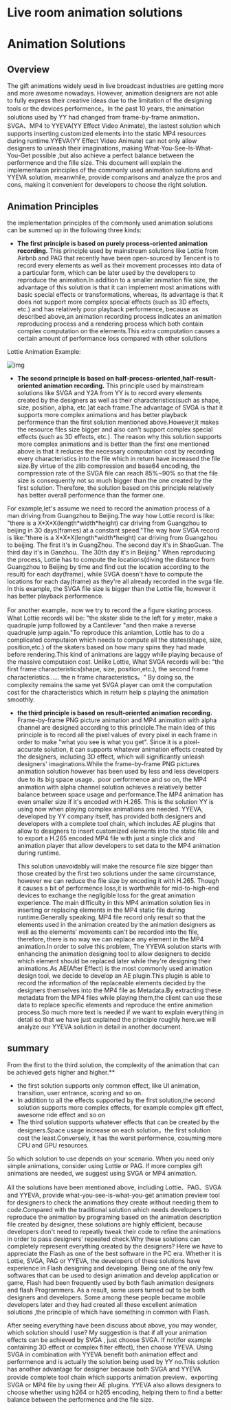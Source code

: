 # Live room animation solutions

# Animation Solutions
 
## Overview

  
The gift animations widely uesd in live broadcast industries are getting more and more awesome nowadays. However, animation designers are not able to fully express their creative ideas due to the limitation of the designing tools or the devices performence。In the past 10 years, the animation solutions used by YY had changed from frame-by-frame animation、SVGA、MP4 to YYEVA(YY Effect Video Animate), the lastest solution which supports inserting customized elements into the static MP4 resources during runtime.YYEVA(YY Effect Video Animate) can not only allow designers to unleash their imaginations, making What-You-See-Is-What-You-Get possible ,but also achieve a perfect balance between the performence and the fille size. This document will explain the implementaion principles of the commonly used animation solutions and YYEVA solution, meanwhile, provide comparisons and analyze the pros and cons, making it convenient for developers to choose the right solution.

## Animation Principles

the implementation principles of the commonly used animation solutions can be summed up in the following three kinds:
  
*  **The first principle is based on purely process-oriented animation recording.** This principle used by mainstream solutions like Lottie from Airbnb and PAG that recently have been open-sourced by Tencent is to record every elements as well as their movement processes into data of a particular form, which can be later used by the developers to reproduce the animation.In addition to a smaller animation file size, the advantage of this solution is that it can implement most animations with basic special effects or transformations, whereas, its advantage is that it does not support more complex special effects (such as 3D effects, etc.) and has relatively poor playback performence, because as described above,an animation recording process indicates an animation reproducing process and a rendering process which both contain complex computation on the elements.This extra computation causes a certain amount of performance loss compared with other solutions

Lottie Animation Example:

![img](./img/lotties_demo.gif)

*  **The second principle is based on half-process-oriented,half-result-oriented animation recording.** This principle used by mainstream solutions like SVGA and Y2A from YY is to record every elements created by the designers as well as their characteristics(such as shape, size, position, alpha, etc.)at each frame.The advantage of SVGA is that it supports more complex animations and has better playback performence than the first solution mentioned above.However,it makes the resource files size bigger and also can't support complex special effects (such as 3D effects, etc.). The reason why this solution supports more complex animations and is better than the first one mentioned above is that it reduces the necessary computation cost by recording every characteristics into the file which in return have increased the file size.By virtue of the zlib compression and base64 encoding, the compression rate of the SVGA file can reach 85%~90% so that the file size is consequently not so much bigger than the  one created by the first solution. Therefore, the solution based on this principle relatively has better overall performence than the former one. 


For example,let's assume we need to record the animation process of a man driving from Guangzhou to Beijing.The way how Lottie record is like: "there is a X\*X\*X(length\*width\*height) car driving  from Guangzhou to beijing in 30 days(frames) at a constant speed."The way how SVGA record is like:"there is a X\*X\*X(length\*width\*height) car driving from Guangzhou to beijing. The first it's in GuangZhou. The second day it's in ShaoGuan. The third day it's in Ganzhou.. The 30th day it's in Beijing." When reproducing the process, Lottie has to compute the locations(diving the distance from Guangzhou to Beijing by time and find out the location according to the result) for each day(frame), while SVGA doesn't have to compute the locations for each day(frame) as they're all already recorded in the svga file. In this example, the SVGA file size is bigger than the Lottie file, however it has better playback performence.
 
For another example，now we try to record the a figure skating process. What Lottie records will be: "the skater  slide to the left for y meter, make a quadruple jump followed by a Cantilever "and then make a reverse quadruple jump again."To reproduce this aniamtion, Lottie has to do a complicated computaion which needs to compute all the states(shape, size, position,etc.) of the skaters based on how many spins they had made before rendering.This kind of animations are laggy while playing because of the massive computaion cost. Unlike Lottie, What SVGA records will be: "the first frame characteristics(shape, size, position,etc.), the second frame characteristics...... the n frame characteristics。" By doing so, the complexity remains the same yet SVGA player can omit the computation cost for the characteristics which in return help s playing the animation smoothly.

*  **the third principle is based on result-oriented animation recording.** Frame-by-frame PNG picture animation and MP4 animation with alpha channel are designed according to this principle.The main idea of this principle is to record all the pixel values of every pixel in each frame in order to make "what you see is what you get". Since it is a pixel-accurate solution, it can supports whatever animation effects created by the designers, including 3D effect, which will significantly unleash designers' imaginations.While the frame-by-frame PNG pictures animation solution however   has been used by less and less developers due to its big space usage、poor performence and so on, the MP4 animation with alpha channel solution achieves a relatively better balance between space usage and performance.The  MP4 animation has even smaller size if it's encoded with H.265. This is the solution YY is using now when playing complex animations are needed. YYEVA, developed by YY company itself, has provided both designers and developers with a complete tool chain, which includes AE plugins that allow to designers to insert customized elements into the static file and to export a H.265 encoded MP4 file with just a single click and animation player that allow developers to set data to the MP4 animation during runtime.
 

    This solution unavoidably will make the resource file size bigger than those created by the first two solutions under the same circumstance, however we can reduce the file size by encoding it with H.265. Though it causes a bit of performence loss,it is worthwhile for mid-to-high-end devices to exchange the negligible loss for the great animation experience. The main difficulty in this MP4 animation solution lies in inserting or replacing elements in the MP4 static file during runtime.Generally speaking, MP4 file record only result so that the elements used in the animation created by the animation designers as well as the elements' movements can't be recorded into the file, therefore, there is no way we can replace any element in the MP4 animation.In order to solve this problem, The YYEVA solution starts with enhancing the animation designing tool to allow designers to decide which element should be replaced later while they're designing their animations.As AE(After Effect) is the most commonly used animation design tool, we decide to develop an AE plugin.This plugin is able to record the information of the replaceable elements decided by the designers themselves into the MP4 file as Metadata.By extracting these metadata from the MP4 files while playing them,the client can use these data to replace specific elements and reproduce the entire animation process.So much more text is needed if we want to explain everything in detail so that we have just explained the principle roughly here.we will analyze our YYEVA solution in detail in another document.
      

## summary

  From the first to the third solution, the complexity of the animation that can be achieved gets higher and higher.**
  * the first solution supports only common effect, like UI animation, transition, user entrance, scoring and so on.
  * In addition to all the effects supported by the first solution,the second solution supports more complex effects, for example complex gift effect, awesome ride effect and so on
  * The third solution supports whatever effects that can be created by the designers.Space usage increase on each solution，the first solution cost the least.Conversely, it has the worst performence, cosuming more CPU and GPU resources.
  
  So which solution to use depends on your scenario. When you need only simple animations, consider using Lottie or PAG. If more complex gift animations are needed, we suggest using SVGA or MP4 animation.
 
All the solutions have been mentioned above, including Lottie、PAG、SVGA and YYEVA, provide what-you-see-is-what-you-get animation preview tool for designers to check the animations they create without needing them to code.Compared with the traditional solution which needs developers to reproduce the animation by programing based on the animation description file created by designer, these solutions are highly efficient, because developers don't need to repeatly tweak their code to refine the animations in order to pass designers' repeated check.Why these solutions can completely represent everything created by the designers? Here we have to appreciate the Flash as one of the best software in the PC era. Whether it is Lottie, SVGA, PAG or YYEVA, the developers of these solutions have experience in Flash designing and developing. Being one of the only few softwares that can be used to design animation and develop application or game,  Flash had been frequently used by both flash animation designers and flash Programmers. As a result, some users turned out to be both designers and developers. Some among these people became   mobile developers later and they had created all these excellent animation solutions ,the principle of which have something in common with Flash.

 
After seeing everything have been discuss about above, you may wonder, which solution should I use? My suggestion is that if all your animation effects can be achieved by SVGA , just choose SVGA. If not(for example containing 3D effect or complex filter effect), then choose YYEVA. Using SVGA in combination with YYEVA benefit both animation effect and performence and is actually the solution being used by YY no.This solution has another advantage for designer because both SVGA and YYEVA provide complete tool chain which supports animation preview、exporting SVGA or MP4 file by using their AE plugins. YYEVA also allows designers to  choose whether using h264 or h265 encoding, helping them to find a better balance between the performence and the file size.